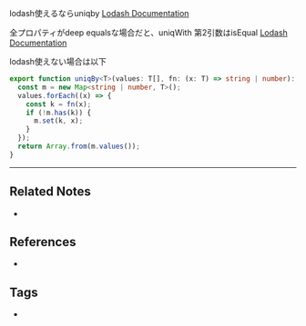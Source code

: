 lodash使えるならuniqby
[Lodash Documentation](https://lodash.com/docs/4.17.15#uniqBy)

全プロパティがdeep equalsな場合だと、uniqWith
第2引数はisEqual
[Lodash Documentation](https://lodash.com/docs/4.17.15#uniqWith)

lodash使えない場合は以下
```ts
export function uniqBy<T>(values: T[], fn: (x: T) => string | number): T[] {
  const m = new Map<string | number, T>();
  values.forEach((x) => {
    const k = fn(x);
    if (!m.has(k)) {
      m.set(k, x);
    }
  });
  return Array.from(m.values());
}
```

----
## Related Notes
- 

## References
- 

## Tags
- 